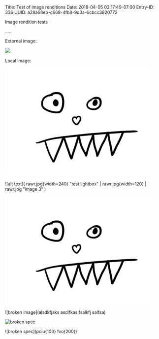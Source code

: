 Title: Test of image renditions
Date: 2018-04-05 02:17:49-07:00
Entry-ID: 336
UUID: a28a68eb-c668-4fb8-9d3a-6cbcc3920772

Image rendition tests

.....

External image:

![](http://beesbuzz.biz/d/lewi/lewi-51.jpg)

Local image:

![alt text](rawr.jpg "test single image")

![alt text](
rawr.jpg{width=240} "test lightbox" |
rawr.jpg{width=120} |
rawr.jpg "image 3"
)

![alt text](rawr.jpg "test single image")

![broken image](alsdkfjaks asdlfkas fsalkfj salfsa)

![broken spec](foo{123[]})

![broken spec](poiu{100} foo{200})